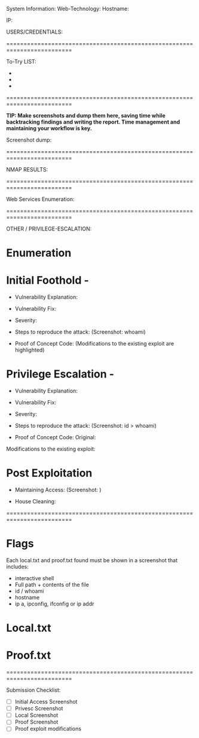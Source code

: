 System Information:
Web-Technology:
Hostname: 

IP: 

USERS/CREDENTIALS:


=========================================================================

To-Try LIST:

*
*
*

=========================================================================

**TIP: Make screenshots and dump them here, saving time while backtracking findings and writing the report. Time management and maintaining your workflow is key.**

Screenshot dump:


=========================================================================

NMAP RESULTS:


=========================================================================

Web Services Enumeration:


=========================================================================

OTHER / PRIVILEGE-ESCALATION:

# Enumeration


# Initial Foothold - <exploit>
- Vulnerability Explanation:


- Vulnerability Fix:


- Severity:


- Steps to reproduce the attack:
   (Screenshot: whoami)

- Proof of Concept Code:
   (Modifications to the existing exploit are highlighted)
	

# Privilege Escalation - <exploit>
- Vulnerability Explanation:


- Vulnerability Fix:


- Severity:


- Steps to reproduce the attack:
   (Screenshot: id > whoami)

- Proof of Concept Code:
Original:


Modifications to the existing exploit:
	

# Post Exploitation
- Maintaining Access:
   (Screenshot: )

- House Cleaning:


=========================================================================

# Flags
Each local.txt and proof.txt found must be shown in a screenshot that includes:
- interactive shell
- Full path + contents of the file
- id / whoami
- hostname
- ip a, ipconfig, ifconfig or ip addr

# Local.txt


# Proof.txt


=========================================================================

Submission Checklist:
* [ ] Initial Access Screenshot 
* [ ] Privesc Screenshot 
* [ ] Local Screenshot
* [ ] Proof Screenshot
* [ ] Proof exploit modifications
